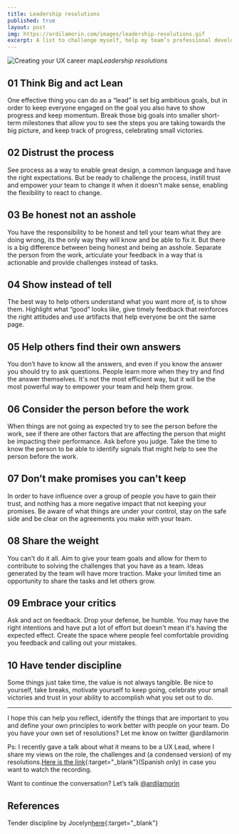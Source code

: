 ```yaml
---
title: Leadership resolutions
published: true
layout: post
img: https://ardilamorin.com/images/leadership-resolutions.gif
excerpt: A list to challenge myself, help my team’s professional development and not screw up too much.
---
```

![Creating your UX career map]({{site.baseurl}}/images/leadership-resolutions.gif)*Leadership resolutions*

## 01 Think Big and act Lean

One effective thing you can do as a “lead” is set big ambitious goals, but in order to keep everyone engaged on the goal you also have to show progress and keep momentum. Break those big goals into smaller short-term milestones that allow you to see the steps you are taking towards the big picture, and keep track of progress, celebrating small victories.

## 02 Distrust the process

See process as a way to enable great design, a common language and have the right expectations. But be ready to challenge the process, instill trust and empower your team to change it when it doesn't make sense, enabling the flexibility to react to change.

## 03 Be honest not an asshole

You have the responsibility to be honest and tell your team what they are doing wrong, its the only way they will know and be able to fix it. But there is a big difference between being honest and being an asshole. Separate the person from the work, articulate your feedback in a way that is actionable and provide challenges instead of tasks.

## 04 Show instead of tell

The best way to help others understand what you want more of, is to show them. Highlight what “good” looks like, give timely feedback that reinforces the right attitudes and use artifacts that help everyone be ont the same page.

## 05 Help others find their own answers

You don’t have to know all the answers, and even if you know the answer you should try to ask questions. People learn more when they try and find the answer themselves. It's not the most efficient way, but it will be the most powerful way to empower your team and help them grow.

## 06 Consider the person before the work

When things are not going as expected try to see the person before the work, see if there are other factors that are affecting the person that might be impacting their performance. Ask before you judge.  Take the time to know the person to be able to identify signals that might help to see the person before the work.

## 07 Don’t make promises you can't keep

In order to have influence over a group of people you have to gain their trust, and nothing has a more negative impact that not keeping your promises. Be aware of what things are under your control, stay on the safe side and be clear on the agreements you make with your team.

## 08 Share the weight

You can't do it all. Aim to give your team goals and allow for them to contribute to solving the challenges that you have as a team. Ideas generated by the team will have more traction. Make your limited time an opportunity to share the tasks and let others grow.

## 09 Embrace your critics

Ask and act on feedback. Drop your defense, be humble. You may have the right intentions and have put a lot of effort but doesn't mean it's having the expected effect. Create the space where people feel comfortable providing you feedback and calling out your mistakes.

## 10 Have tender discipline

Some things just take time, the value is not always tangible. Be nice to yourself, take breaks, motivate yourself to keep going, celebrate your small victories and trust in your ability to accomplish what you set out to do.

---

I hope this can help you reflect, identify the things that are important to you and define your own principles to work better with people on your team. Do you have your own set of resolutions? Let me know on twitter @ardilamorin 

Ps: I recently gave a talk about what it means to be a UX Lead, where I share my views on the role, the challenges and (a condensed version) of my resolutions.[Here is the link](https://vimeo.com/529312180){:target="_blank"}(Spanish only) in case you want to watch the recording.

Want to continue the conversation? Let’s talk [@ardilamorin](https://twitter.com/ardilamorin)

## References

Tender discipline by Jocelyn[here](https://hurryslowly.co/215-jocelyn-k-glei/){:target="_blank"}

